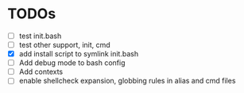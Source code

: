 # TODOs

- [ ] test init.bash
- [ ] test other support, init, cmd
- [x] add install script to symlink init.bash
- [ ] Add debug mode to bash config
- [ ] Add contexts
- [ ] enable shellcheck expansion, globbing rules in alias and cmd files
